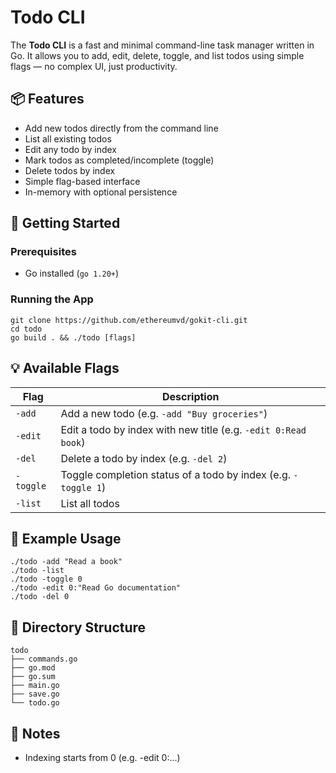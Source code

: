 # Todo CLI

The **Todo CLI** is a fast and minimal command-line task manager written in Go. It allows you to add, edit, delete, toggle, and list todos using simple flags — no complex UI, just productivity.

## 📦 Features

- Add new todos directly from the command line
- List all existing todos
- Edit any todo by index
- Mark todos as completed/incomplete (toggle)
- Delete todos by index
- Simple flag-based interface
- In-memory with optional persistence

## 🚀 Getting Started

### Prerequisites

- Go installed (`go 1.20+`)

### Running the App
```
git clone https://github.com/ethereumvd/gokit-cli.git
cd todo
go build . && ./todo [flags]
```
## 💡 Available Flags

| Flag       | Description                                                  |
|------------|--------------------------------------------------------------|
| `-add`     | Add a new todo (e.g. `-add "Buy groceries"`)                |
| `-edit`    | Edit a todo by index with new title (e.g. `-edit 0:Read book`) |
| `-del`     | Delete a todo by index (e.g. `-del 2`)                       |
| `-toggle`  | Toggle completion status of a todo by index (e.g. `-toggle 1`) |
| `-list`    | List all todos                                               |

## 📌 Example Usage
```
./todo -add "Read a book"
./todo -list
./todo -toggle 0
./todo -edit 0:"Read Go documentation"
./todo -del 0
```
## 📁 Directory Structure
```
todo
├── commands.go
├── go.mod
├── go.sum
├── main.go
├── save.go
└── todo.go
```

## 🧠 Notes

- Indexing starts from 0 (e.g. -edit 0:...)
